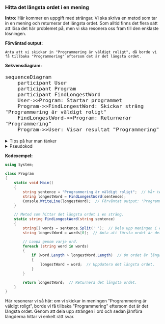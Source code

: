 ### Hitta det längsta ordet i en mening

**Intro:**
Här kommer en uppgift med strängar. Vi ska skriva en metod som tar in en mening och returnerar det längsta ordet. Som alltid finns det flera sätt att lösa det här problemet på, men vi ska resonera oss fram till den enklaste lösningen.

**Förväntad output:**

```text
Anta att vi skickar in "Programmering är väldigt roligt", då borde vi få tillbaka "Programmering" eftersom det är det längsta ordet.
```

**Sekvensdiagram:**

<div class="mermaid" style="zoom: 1.4;">

```mermaid
sequenceDiagram
    participant User
    participant Program
    participant FindLongestWord
    User->>Program: Startar programmet
    Program->>FindLongestWord: Skickar sträng "Programmering är väldigt roligt"
    FindLongestWord->>Program: Returnerar "Programmering"
    Program->>User: Visar resultat "Programmering"
```

</div>

<details>
  <summary>Tips på hur man tänker</summary>

Okej, jag har en mening med flera ord och jag vill veta vilket som är det längsta. Hur gör jag bäst för att hitta det? Först måste jag dela upp strängen i enskilda ord, eller hur? Okej, så jag kan använda mig av något som skiljer på orden, typ mellanslag, för att dela upp strängen i mindre bitar. Sen jämför jag längden på varje ord och håller koll på det längsta ordet jag har sett hittills. Kanske enklaste lösningen är att bara loopa genom orden och uppdatera om jag hittar ett längre ord.

<div class="mermaid" style="zoom: 1.4;">

```mermaid
graph TD
    A[Start] --> B[Split sentence into words based on spaces]
    B --> C[Initialize longestWord with first word]
    C --> D[Loop through each word]
    D --> E{Is the current word longer than longestWord?}
    E -- Yes --> F[Update longestWord]
    E -- No --> G[Keep current longestWord]
    F --> H[Continue loop]
    G --> H
    H --> I[Return longestWord]
    I --> J[End]
```

</div>

Det känns som ett bra tillvägagångssätt!

</details>

<details>
  <summary>Pseudokod</summary>

```
Starta en metod som tar in en sträng.
Dela upp strängen i ord baserat på mellanslag.
Skapa en variabel för att hålla det längsta ordet.
Loopa genom varje ord och jämför längden med det längsta hittills.
Uppdatera om du hittar ett längre ord.
Returnera det längsta ordet.
```

</details>

**Kodexempel:**

```csharp
using System;

class Program
{
    static void Main()
    {
        string sentence = "Programmering är väldigt roligt";  // Vår test-sträng
        string longestWord = FindLongestWord(sentence);
        Console.WriteLine(longestWord);  // Förväntat output: "Programmering"
    }

    // Metod som hittar det längsta ordet i en sträng.
    static string FindLongestWord(string sentence)
    {
        string[] words = sentence.Split(' ');  // Dela upp meningen i ord.
        string longestWord = words[0];  // Anta att första ordet är det längsta.

        // Loopa genom varje ord.
        foreach (string word in words)
        {
            if (word.Length > longestWord.Length)  // Om ordet är längre än nuvarande längsta...
            {
                longestWord = word;  // Uppdatera det längsta ordet.
            }
        }

        return longestWord;  // Returnera det längsta ordet.
    }
}
```

Här resonerar vi så här: om vi skickar in meningen "Programmering är väldigt roligt", borde vi få tillbaka "Programmering" eftersom det är det längsta ordet. Genom att dela upp strängen i ord och sedan jämföra längderna hittar vi enkelt rätt svar.

</details>
